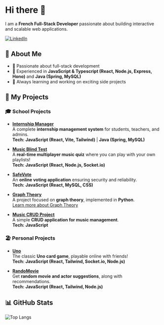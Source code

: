 # Hi there 👋  

I am a **French Full-Stack Developer** passionate about building interactive and scalable web applications.  

<a href="https://www.linkedin.com/in/malo-le-corvec-6ab98019a/">
  <img src="https://img.shields.io/badge/LinkedIn-0077B5?style=for-the-badge&logo=linkedin&logoColor=white" alt="LinkedIn" />
</a>  

## 🚀 About Me  
- 🔹 Passionate about full-stack development  
- 🔹 Experienced in **JavaScript & Typescript (React, Node.js, Express, Hono)** and **Java (Spring, MySQL)**  
- 🔹 Always learning and working on exciting side projects  


## 📌 My Projects  

### 🎓 School Projects  

- **[Internship Manager](https://github.com/Malo-LC/AdvancedProgrammingM2)**  
  A complete **internship management system** for students, teachers, and admins.  
  **Tech:** **JavaScript (React, Vite, Tailwind)** | **Java (Spring, MySQL)**  

- **[Music Blind Test](https://github.com/Malo-LC/BlindTest)**  
  A **real-time multiplayer music quiz** where you can play with your own playlists!  
  **Tech:** **JavaScript (React, Node.js, Socket.io)**  

- **[SafeVote](https://github.com/Malo-LC/SafeVote)**  
  An **online voting application** ensuring security and reliability.  
  **Tech:** **JavaScript (React, MySQL, CSS)**  

- **[Graph Theory](https://github.com/Malo-LC/TheorieGraphe)**  
  A project focused on **graph theory**, implemented in **Python**.  
  [Learn more about Graph Theory](https://en.wikipedia.org/wiki/Graph_theory)  

- **[Music CRUD Project](https://github.com/vsb-js/project-02-2021-winter-Malo-LC)**  
  A simple **CRUD application for music management**.  
  **Tech:** **JavaScript**  

### 🏖 Personal Projects  

- **[Uno](https://github.com/VengaGames/Uno)**  
  The classic **Uno card game**, playable online with friends!  
  **Tech:** **JavaScript (React, Tailwind, Socket.io, Node.js)**  

- **[RandoMovie](https://github.com/Malo-LC/RandomMovie)**  
  Get **random movie and actor suggestions**, along with recommendations.  
  **Tech:** **JavaScript (React, Tailwind, Node.js)**  

## 📊 GitHub Stats  

![Top Langs](https://github-readme-stats.vercel.app/api?username=Malo-LC&show_icons=true&hide=contribs,prs&cache_seconds=86400&theme=nord)  
